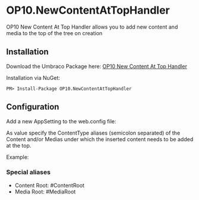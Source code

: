 # OP10.NewContentAtTopHandler
OP10 New Content At Top Handler allows you to add new content and media to the top of the tree on creation

## Installation
Download the Umbraco Package here: [OP10 New Content At Top Handler](https://our.umbraco.org/projects/backoffice-extensions/op10-new-content-at-top-handler/)

Installation via NuGet:
```
PM> Install-Package OP10.NewContentAtTopHandler
```

## Configuration

Add a new AppSetting to the web.config file: <add key="OP10.NewContentAtTopHandler" value="" />

As value specify the ContentType aliases (semicolon separated) of the Content and/or Medias under which the inserted content needs to be added at the top.

Example: <add key="OP10.NewContentAtTopHandler" value="Homepage;Textpage;Folder" />

### Special aliases

- Content Root: #ContentRoot
- Media Root: #MediaRoot

